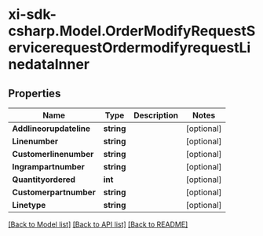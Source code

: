 # xi-sdk-csharp.Model.OrderModifyRequestServicerequestOrdermodifyrequestLinedataInner

## Properties

Name | Type | Description | Notes
------------ | ------------- | ------------- | -------------
**Addlineorupdateline** | **string** |  | [optional] 
**Linenumber** | **string** |  | [optional] 
**Customerlinenumber** | **string** |  | [optional] 
**Ingrampartnumber** | **string** |  | [optional] 
**Quantityordered** | **int** |  | [optional] 
**Customerpartnumber** | **string** |  | [optional] 
**Linetype** | **string** |  | [optional] 

[[Back to Model list]](../README.md#documentation-for-models) [[Back to API list]](../README.md#documentation-for-api-endpoints) [[Back to README]](../README.md)

